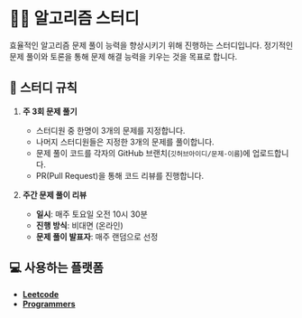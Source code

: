 # 🧑‍💻 알고리즘 스터디

효율적인 알고리즘 문제 풀이 능력을 향상시키기 위해 진행하는 스터디입니다. 정기적인 문제 풀이와 토론을 통해 문제 해결 능력을 키우는 것을 목표로 합니다.

## 📜 스터디 규칙

1. **주 3회 문제 풀기**
   - 스터디원 중 한명이 3개의 문제를 지정합니다.
   - 나머지 스터디원들은 지정한 3개의 문제를 풀이합니다.
   - 문제 풀이 코드를 각자의 GitHub 브랜치(`깃허브아이디/문제-이름`)에 업로드합니다.
   - PR(Pull Request)을 통해 코드 리뷰를 진행합니다.

2. **주간 문제 풀이 리뷰**
   - **일시**: 매주 토요일 오전 10시 30분
   - **진행 방식**: 비대면 (온라인)
   - **문제 풀이 발표자**: 매주 랜덤으로 선정

## 💻 사용하는 플랫폼

- **[Leetcode](https://leetcode.com)**
- **[Programmers](https://programmers.co.kr)**
